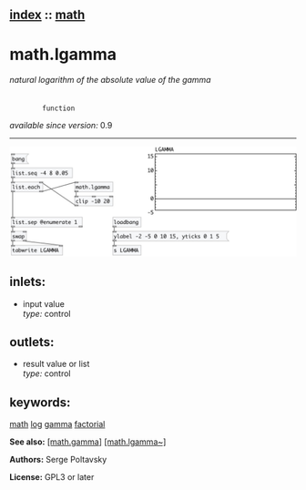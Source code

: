 [index](index.html) :: [math](category_math.html)
---

# math.lgamma

###### natural logarithm of the absolute value of the gamma
            function

*available since version:* 0.9

---




[![example](../examples/img/math.lgamma.jpg)](../examples/pd/math.lgamma.pd)









## inlets:

* input value<br>
_type:_ control



## outlets:

* result value or list<br>
_type:_ control



## keywords:

[math](keywords/math.html)
[log](keywords/log.html)
[gamma](keywords/gamma.html)
[factorial](keywords/factorial.html)



**See also:**
[\[math.gamma\]](math.gamma.html)
[\[math.lgamma~\]](math.lgamma~.html)




**Authors:** Serge Poltavsky




**License:** GPL3 or later






